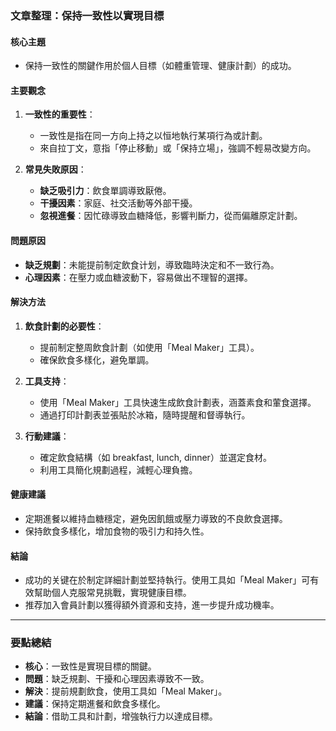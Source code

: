 ### 文章整理：保持一致性以實現目標

#### 核心主題
- 保持一致性的關鍵作用於個人目標（如體重管理、健康計劃）的成功。

#### 主要觀念
1. **一致性的重要性**：
   - 一致性是指在同一方向上持之以恒地執行某項行為或計劃。
   - 來自拉丁文，意指「停止移動」或「保持立場」，強調不輕易改變方向。

2. **常見失敗原因**：
   - **缺乏吸引力**：飲食單調導致厭倦。
   - **干擾因素**：家庭、社交活動等外部干擾。
   - **忽視進餐**：因忙碌導致血糖降低，影響判斷力，從而偏離原定計劃。

#### 問題原因
- **缺乏規劃**：未能提前制定飲食计划，導致臨時決定和不一致行為。
- **心理因素**：在壓力或血糖波動下，容易做出不理智的選擇。

#### 解決方法
1. **飲食計劃的必要性**：
   - 提前制定整周飲食計劃（如使用「Meal Maker」工具）。
   - 確保飲食多樣化，避免單調。

2. **工具支持**：
   - 使用「Meal Maker」工具快速生成飲食計劃表，涵蓋素食和葷食選擇。
   - 通過打印計劃表並張貼於冰箱，隨時提醒和督導執行。

3. **行動建議**：
   - 確定飲食結構（如 breakfast, lunch, dinner）並選定食材。
   - 利用工具簡化規劃過程，減輕心理負擔。

#### 健康建議
- 定期進餐以維持血糖穩定，避免因飢餓或壓力導致的不良飲食選擇。
- 保持飲食多樣化，增加食物的吸引力和持久性。

#### 結論
- 成功的关键在於制定詳細計劃並堅持執行。使用工具如「Meal Maker」可有效幫助個人克服常見挑戰，實現健康目標。  
- 推荐加入會員計劃以獲得額外資源和支持，進一步提升成功機率。

---

### 要點總結
- **核心**：一致性是實現目標的關鍵。
- **問題**：缺乏規劃、干擾和心理因素導致不一致。
- **解決**：提前規劃飲食，使用工具如「Meal Maker」。
- **建議**：保持定期進餐和飲食多樣化。
- **結論**：借助工具和計劃，增強執行力以達成目標。